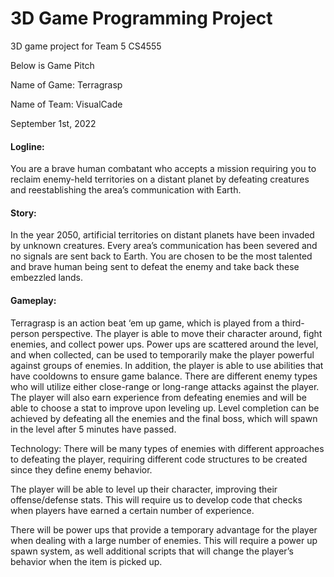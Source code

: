 # 3D Game Programming Project
3D game project for Team 5 CS4555

Below is Game Pitch

Name of Game: Terragrasp

Name of Team: VisualCade

September 1st, 2022

#### Logline:
You are a brave human combatant who accepts a mission requiring you to reclaim enemy-held territories on a distant planet by defeating creatures and reestablishing the area’s communication with Earth.

#### Story:

In the year 2050, artificial territories on distant planets have been invaded by unknown creatures. Every area’s communication has been severed and no signals are sent back to Earth. You are chosen to be the most talented and brave human being sent to defeat the enemy and take back these embezzled lands.

#### Gameplay:
Terragrasp is an action beat ‘em up game, which is played from a third-person perspective. The player is able to move their character around, fight enemies, and collect power ups. Power ups are scattered around the level, and when collected, can be used to temporarily make the player powerful against groups of enemies. In addition, the player is able to use abilities that have cooldowns to ensure game balance. There are different enemy types who will utilize either close-range or long-range attacks against the player. The player will also earn experience from defeating enemies and will be able to choose a stat to improve upon leveling up. Level completion can be achieved by defeating all the enemies and the final boss, which will spawn in the level after 5 minutes have passed. 

Technology:
There will be many types of enemies with different approaches to defeating the player, requiring different code structures to be created since they define enemy behavior.

The player will be able to level up their character, improving their offense/defense stats. This will require us to develop code that checks when players have earned a certain number of experience.

There will be power ups that provide a temporary advantage for the player when dealing with a large number of enemies. This will require a power up spawn system, as well additional scripts that will change the player’s behavior when the item is picked up.

